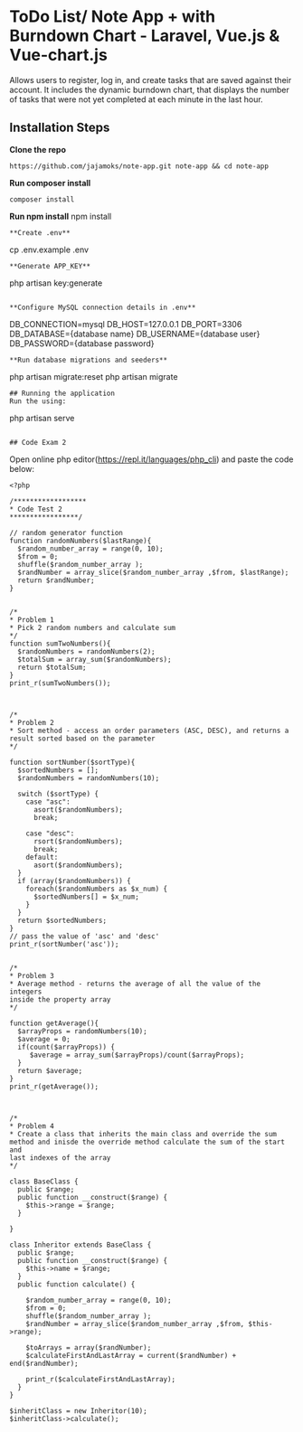 # ToDo List/ Note App + with Burndown Chart - Laravel, Vue.js & Vue-chart.js
Allows users to register, log in, and create tasks that are saved against their account. It includes the dynamic burndown chart, that displays the number of tasks that were not yet completed at each minute in the last hour.
## Installation Steps
**Clone the repo**
```
https://github.com/jajamoks/note-app.git note-app && cd note-app
```
**Run composer install**
```
composer install
```
**Run npm install**
npm install
```
**Create .env**
```
cp .env.example .env
```
**Generate APP_KEY**
```
php artisan key:generate
```

**Configure MySQL connection details in .env**
```
DB_CONNECTION=mysql
DB_HOST=127.0.0.1
DB_PORT=3306
DB_DATABASE={database name}
DB_USERNAME={database user}
DB_PASSWORD={database password}
```
**Run database migrations and seeders**
```
php artisan migrate:reset
php artisan migrate
```
## Running the application
Run the using:
```
php artisan serve
```

## Code Exam 2
```
Open online php editor(https://repl.it/languages/php_cli) and paste the code below:
```
<?php

/****************** 
* Code Test 2
*****************/

// random generator function
function randomNumbers($lastRange){
  $random_number_array = range(0, 10);
  $from = 0;
  shuffle($random_number_array );
  $randNumber = array_slice($random_number_array ,$from, $lastRange);
  return $randNumber;
}


/* 
* Problem 1
* Pick 2 random numbers and calculate sum
*/
function sumTwoNumbers(){
  $randomNumbers = randomNumbers(2);
  $totalSum = array_sum($randomNumbers);
  return $totalSum;
}
print_r(sumTwoNumbers());



/* 
* Problem 2
* Sort method - access an order parameters (ASC, DESC), and returns a
result sorted based on the parameter
*/

function sortNumber($sortType){
  $sortedNumbers = [];
  $randomNumbers = randomNumbers(10);

  switch ($sortType) {
    case "asc":
      asort($randomNumbers);
      break;

    case "desc":
      rsort($randomNumbers);
      break;
    default:
      asort($randomNumbers);
  }
  if (array($randomNumbers)) {
    foreach($randomNumbers as $x_num) {
      $sortedNumbers[] = $x_num;
    }
  }
  return $sortedNumbers;
}
// pass the value of 'asc' and 'desc'
print_r(sortNumber('asc'));


/* 
* Problem 3
* Average method - returns the average of all the value of the integers
inside the property array
*/

function getAverage(){
  $arrayProps = randomNumbers(10);
  $average = 0;
  if(count($arrayProps)) {
     $average = array_sum($arrayProps)/count($arrayProps);
  }
  return $average;
}
print_r(getAverage());



/* 
* Problem 4
* Create a class that inherits the main class and override the sum
method and inisde the override method calculate the sum of the start and
last indexes of the array
*/

class BaseClass {
  public $range;
  public function __construct($range) {
    $this->range = $range;
  }

}

class Inheritor extends BaseClass {
  public $range;
  public function __construct($range) {
    $this->name = $range;
  }
  public function calculate() {

    $random_number_array = range(0, 10);
    $from = 0;
    shuffle($random_number_array );
    $randNumber = array_slice($random_number_array ,$from, $this->range);

    $toArrays = array($randNumber);
    $calculateFirstAndLastArray = current($randNumber) + end($randNumber);

    print_r($calculateFirstAndLastArray);
  }
}

$inheritClass = new Inheritor(10);
$inheritClass->calculate();





